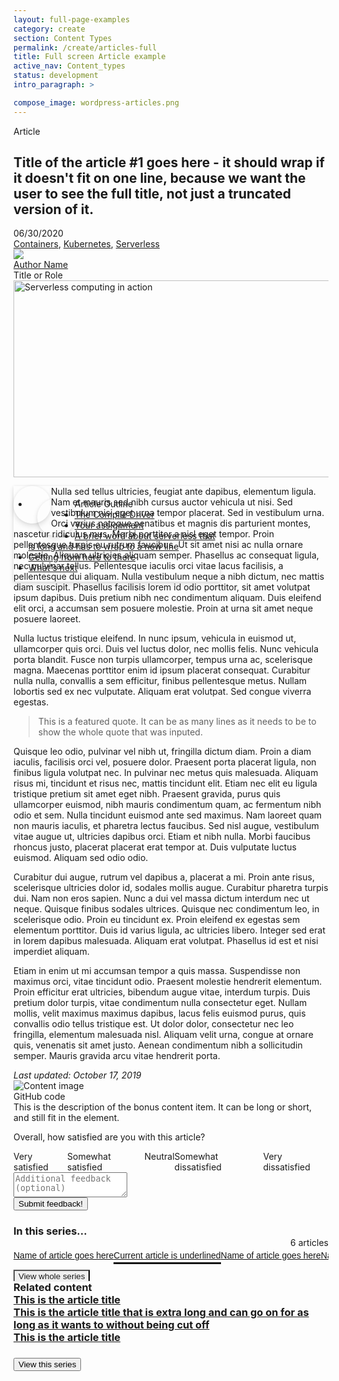 ```yaml
---
layout: full-page-examples
category: create
section: Content Types
permalink: /create/articles-full
title: Full screen Article example
active_nav: Content_types
status: development
intro_paragraph: >

compose_image: wordpress-articles.png
---
```


<style>
.meta-info {
  align-items: center;
  margin-bottom: var(--rhd-theme--container-spacer-sm);
}

.meta-info .share-buttons .a2a_default_style a {
  padding: 0 var(--rhd-theme--container-spacer-md) 0 0;
}

.meta-info .share-buttons {
  border-right: 0;
  border-left-color: #737679;
}

.tag-label {
  color: var(--pf-global--Color--light-300);
}

.rhd-c-article .article-toc {
  position: absolute;
  z-index: 100;
  width: 330px;
  background-color: var(--pf-global--BackgroundColor--100);
}

.article-toc.rhd-m-closed {
  display: none;
}

.article-toc.rhd-m-open {
  display: block;
  box-shadow: 0 0 4px 0 rgba(0, 0, 0, .06), 0 4px 8px 0 rgba(0, 0, 0, .12);
}

.article-toc-button {
  float: left;
  width: 40px;
  height: 40px;
  padding: 10px;
  margin: var(--rhd-theme--container-spacer-sm) var(--rhd-theme--container-spacer-md);
  background-color: var(--pf-global--BackgroundColor--100);
  border-radius: 100%;
  box-shadow: 0 0 4px 0 rgba(0, 0, 0, .06), 0 4px 8px 0 rgba(0, 0, 0, .12);
}

.article-toc-button.rhd-m-open {
  margin: 0 var(--pf-global--spacer--lg) 0 0;
}

.rhd-c-card-content > .rhd-c-card__title:first-child {
  margin-top: 0;
  margin-bottom: var(--pf-global--spacer--lg);
}

.pf-c-content h3:not(:first-child) {
  margin-top: 0;
  margin-bottom: var(--pf-global--spacer--lg);
}

.pf-c-label.pf-m-outline {
  font-size: var(--pf-global--FontSize--sm);
  color: var(--pf-global--Color--100);
  background-color: var(--pf-global--BackgroundColor--100);
  border: 1px solid var(--pf-global--BorderColor--100);
  border-radius: var(--pf-global--BorderRadius--lg);
}

.pf-c-label__content {
  text-transform: none;
}

.pf-m-green .pf-c-label__icon {
  color: var(--pf-global--palette--green-500, #3e8635);
}

.pf-m-blue .pf-c-label__icon {
  color: var(--pf-global--palette--blue-400, #06c);
}

.pf-m-grey .pf-c-label__icon {
  color: var(--pf-global--palette--black-400, #b8bbbe);
}

.pf-m-orange .pf-c-label__icon {
  color: var(--pf-global--palette--orange-300, #ec7a08);
}

.pf-m-red .pf-c-label__icon {
  color: var(--pf-global--palette--red-100, #c9190b);
}

.rhd-c-submit-feedback {
  display: inline-flex;
}

.rhd-c-submit-feedback__input {
  display: inline;
  min-height: 20px;
}

.rhd-c-submit-feedback__input .pf-c-input-group textarea {
  height: 40px;
  min-height: 40px;
  max-height: 300px;
}

.rhd-c-series-list {
  display: flex;
  align-items: end;
  justify-content: space-between;
  margin-top: var(--pf-global--spacer--xl);
  margin-bottom: var(--pf-global--spacer--sm);
}

.rhd-c-series-list__count {
  font-size: var(--pf-global--FontSize--sm);
  color: var(--pf-global--palette--black-600);
}

/* Tertiary navigation with Overflow */
.rhd-c-series-items .pf-c-nav.pf-m-tertiary {
  position: relative;
  box-sizing: border-box;
  display: flex;
  height: 80px;
  padding: 0;
  margin: 0;
  font-family: RedHatText, Overpass, overpass, helvetica, arial, sans-serif;
  font-size: var(--pf-global--FontSize--md);
  font-weight: normal;
  line-height: 24px;
  color: rgb(21, 21, 21);
  text-align: left;
  background-color: rgba(0, 0, 0, 0);
}

.rhd-c-series-items .pf-c-nav__list {
  position: relative;
  box-sizing: border-box;
  display: flex;
  flex-basis: 0%;
  flex-grow: 1;
  width: auto;
  max-width: 100%;
  padding-top: 0;
  padding-right: 0;
  padding-bottom: 0;
  padding-left: 0;
  margin-top: 0;
  margin-right: 0;
  margin-bottom: 0;
  margin-left: 0;
  overflow-x: hidden;
  overflow-y: hidden;
  font-family: RedHatText, Overpass, overpass, helvetica, arial, sans-serif;
  font-size: var(--pf-global--FontSize--md);
  font-weight: 400;
  line-height: 24px;
  color: rgb(21, 21, 21);
  text-align: left;
  white-space: nowrap;
  list-style: none;
  list-style-position: outside;
  list-style-type: none;
  list-style-image: none;
  background-color: rgba(0, 0, 0, 0);
  flex-shrink: 1;
  margin-block-end: 0;
  margin-block-start: 0;
  margin-inline-end: 0;
  margin-inline-start: 0;
  padding-inline-start: 0;
}

.rhd-c-series-items .pf-c-nav__list > .pf-c-nav__item {
  position: relative;
  box-sizing: border-box;
  display: flex;

  /* width: 159.5px; */
  height: 35px;
  padding-top: 0;
  padding-right: 0;
  padding-bottom: 0;
  padding-left: 0;
  margin-top: 0;
  margin-right: 0;
  margin-bottom: 0;
  margin-left: 0;
  font-family: RedHatText, Overpass, overpass, helvetica, arial, sans-serif;
  font-size: var(--pf-global--FontSize--md);
  font-weight: 400;
  line-height: 24px;
  color: rgb(21, 21, 21);
  text-align: left;
  white-space: nowrap;
  list-style-position: outside;
  list-style-image: none;
  background-color: rgba(0, 0, 0, 0);
}

.rhd-c-series-items .pf-c-nav.pf-m-tertiary .pf-c-nav__link {
  align-items: center;
  align-self: stretch;
  padding: var(--pf-global--spacer--sm) var(--pf-global--spacer--md);
  white-space: nowrap;
  list-style-type: none;
}

.rhd-c-series-items .pf-c-nav__link {
  color: var(--pf-global--palette--black-600);
}

.rhd-c-series-items .pf-c-nav__link.pf-m-current {
  font-weight: 400;
  color: var(--pf-global--palette--black-900);
  background-color: transparent;
}

.rhd-c-series-items .pf-c-nav__link:hover {
  color: var(--pf-global--palette--black-900);
}

.rhd-c-series-items .pf-c-nav__link::after,
.rhd-c-series-items .pf-c-nav__link:hover::after {
  background-color: transparent;
}

.rhd-c-series-items .pf-c-nav__link.pf-m-current::after,
.rhd-c-series-items .pf-c-nav__link.pf-m-current:hover::after {
  background-color: transparent;
}

.rhd-c-series-items .pf-c-nav__item:first-child > .pf-c-nav__link,
.rhd-c-series-items .pf-c-nav__item:first-child > .pf-c-nav__link:hover::after,
.rhd-c-series-items .pf-c-nav__link:first-child > .pf-c-nav__link:hover::before {
  left: 0;
  padding-top: 0;
  padding-right: var(--pf-global--spacer--md);
  padding-left: 0;
}

.rhd-c-series-items .pf-c-nav__link {
  padding-top: 0;
  padding-right: var(--pf-global--spacer--md);
  padding-left: var(--pf-global--spacer--md);
}

.rhd-c-series-items .pf-c-nav__link {
  border-bottom: var(--pf-global--BorderWidth--sm) solid var(--pf-global--palette--black-600);
}

.rhd-c-series-items .pf-c-nav__link:hover::before,
.rhd-c-series-items .pf-c-nav__link.pf-m-current::before,
.rhd-c-series-items .pf-c-nav__link.pf-m-current:hover::before {
  position: absolute;
  top: 23px;
  right: 0;
  bottom: 0;
  left: 0;
  box-sizing: border-box;
  display: block;
  height: 3px;
  padding: var(--pf-global--spacer--xs);
  padding-left: 0;
  margin: 0;
  content: "";
  background-color: rgba(0, 0, 0, 0);
  border-top-color: var(--pf-global--active-color--100);
  border-top-style: solid;
  border-top-width: 0;
  border-right-color: var(--pf-global--active-color--100);
  border-right-style: solid;
  border-right-width: 0;
  border-bottom-color: var(--pf-global--active-color--100);
  border-bottom-style: solid;
  border-bottom-width: var(--pf-global--BorderWidth--lg);
  border-left-color: var(--pf-global--active-color--100);
  border-left-style: solid;
  border-left-width: 0;
  border-image-source: none;
  border-image-slice: 100%;
  border-image-width: 1;
  border-image-outset: 0;
  border-image-repeat: stretch;
}

.rhd-c-series-items.pf-c-nav .pf-c-nav__scroll-button {
  top: -5px !important;
  right: 0 !important;
  left: initial !important;
  display: block !important;
  width: auto !important;
  padding-bottom: var(--pf-global--spacer--xs);
  padding-left: 6px;
  margin-left: 0;
  color: var(--pf-global--link--Color);
  visibility: visible !important;
  border-bottom: var(--pf-global--BorderWidth--sm) solid var(--pf-global--palette--black-600);
  box-shadow: 0 0 3px #ddd;
}

.rhd-c-series-items.pf-c-nav .pf-c-nav__scroll-button:hover {
  color: var(--pf-global--link--Color--hover);
}

.rhd-c-series-items .pf-c-nav__scroll-button:before {
  position: absolute;
  top: 0;
  bottom: 0;
  left: 10px;
  content: "";
  border: solid transparent;
  border-top-width: 0;
  border-right-width: var(--pf-global--BorderWidth--sm);
  border-bottom-width: 0;
  border-left-width: var(--pf-global--BorderWidth--sm);
}

.rhd-c-series-items .pf-c-nav__scroll-button:nth-of-type(2):before {
  left: 0;
}

.rhd-c-series-items .pf-c-nav.pf-m-scrollable .pf-c-nav__scroll-button {
  flex: none;
  width: 44px;
  color: #151515;
  background-color: transparent;
  border: 0;
  outline-offset: calc(-1*.25rem);
  opacity: 1;
  transition: margin .125s, transform .125s, opacity .125s;
}
.rhd-c-series-items .pf-c-nav.pf-m-scrollable .pf-c-nav__scroll-button:nth-of-type(2) {
  box-sizing: border-box;
  display: block;
  flex-basis: auto;
  flex-grow: 0;
  align-items: flex-start;
  width: 44px;
  height: 40px;
  padding-top: 0;
  padding-right: 0;
  padding-bottom: 0;
  padding-left: 0;
  margin-top: 0;
  margin-right: 0;
  margin-bottom: 0;
  margin-left: 0;
  font-family: RedHatText, Overpass, overpass, helvetica, arial, sans-serif;
  font-size: var(--pf-global--FontSize--md);
  font-style: normal;
  font-weight: 400;
  line-height: 24px;
  color: rgb(21, 21, 21);
  text-align: center;
  text-indent: 0;
  text-shadow: none;
  text-transform: none;
  letter-spacing: normal;
  word-spacing: 0;
  cursor: pointer;
  background-color: rgba(0, 0, 0, 0);
  border-top-color: rgb(21, 21, 21);
  border-top-style: none;
  border-top-width: 0;
  border-right-color: rgb(21, 21, 21);
  border-right-style: none;
  border-right-width: 0;
  border-bottom-color: rgb(21, 21, 21);
  border-bottom-style: none;
  border-bottom-width: 0;
  border-left-color: rgb(21, 21, 21);
  border-left-style: none;
  border-left-width: 0;
  border-image-source: none;
  border-image-slice: 100%;
  border-image-width: 1;
  border-image-outset: 0;
  border-image-repeat: stretch;
  outline-offset: -4px;
  opacity: 1;
  transition-delay: 0s, 0s, 0s;
  transition-timing-function: ease, ease, ease;
  transition-duration: .125s, .125s, .125s;
  transition-property: margin, transform, opacity;
  transform: matrix(1, 0, 0, 1, 0, 0);
  flex-shrink: 0;
  font-variant-caps: normal;
  writing-mode: horizontal-tb;
}
</style>

<section class="pf-c-content">
  <div role="article" about="https://developers.redhat.com/coderland/serverless/serverless-knative-intro/" class="component rhd-c-article author-left" level="Beginner" id="rhd-article">
    <div class="pf-l-grid pf-m-gutter">
      <div class="article-info-wrapper pf-l-grid__item pf-m-12-col-on-sm pf-m-9-col-on-lg">
        <div class="article-info-left">
          <p class="article-type">
            Article
          </p>
          <h1 id="developer-materials">
            <span class="field field--name-title field--type-string field--label-hidden">Title of the article #1 goes here - it should wrap if it doesn't fit on one line, because we want the user to see the full title, not just a truncated version of it.</span>
          </h1>
          <div class="pf-u-display-flex pf-u-align-items-center">
            <div class="pf-u-display-inline-flex pf-u-flex-direction-column pf-u-mr-3xl">
              <div class="meta-info">
                <div class="publish-date">06/30/2020</div>
                  <div class="share-buttons">
                    <div class="a2a_kit a2a_default_style">
                      <a class="a2a_button_twitter" aria-label="Share on twitter">
                        <i class="fab fa-twitter" title="Share on twitter"></i>
                      </a>
                      <a class="a2a_button_facebook" aria-label="Share on facebook">
                        <i class="fab fa-facebook-f" title="Share on facebook"></i>
                      </a>
                      <a class="a2a_button_linkedin" aria-label="Share on linkedin">
                        <i class="fab fa-linkedin-in" title="Share on linkedin"></i>
                      </a>
                      <a class="a2a_button_email" aria-label="Share with email">
                        <i class="fas fa-envelope" title="Share with email"></i>
                      </a>
                    </div>
                  </div>
                </div>
                <div class="topics">
                  <span class="tag-label">
                    <i class="fas fa-tag fa-sm" title="Tags:"></i>
                  </span>
                  <a href="https://developers.redhat.com/topics/containers/">Containers</a>,
                  <a href="https://developers.redhat.com/topics/kubernetes/">Kubernetes</a>,
                  <a href="https://developers.redhat.com/topics/serverless-architecture/">Serverless</a>
                </div>
              </div>
              <div class="pf-u-display-inline-flex pf-u-flex-direction-column">
                <div class="authors">
                  <div role="article" about="/authors/author-name/" class="rhd-c-author--tile">
                    <span class="rhd-c-author--tile-hero">
                      <img src="{{site.baseurl}}/assets/uploads/rhd-default-user-visual.svg" />
                    </span>
                    <div class="rhd-c-author--tile-info">
                      <div class="rhd-c-author--tile-name">
                        <a href="https://developers.redhat.com/authors/">
                          <span class="field field--name-title field--type-string field--label-hidden">Author Name</span>
                        </a>
                      </div>
                      <div class="rhd-c-author--tile-title field__item">
                        Title or Role
                      </div>
                    </div>
                  </div>
                </div>
              </div>
            </div>
          </div>
        </div>
        <div class="floated-image pf-l-grid__item pf-m-12-col-on-sm pf-m-3-col-on-lg">
          <img src="https://images.pexels.com/photos/544067/pexels-photo-544067.jpeg?auto=compress&cs=tinysrgb&dpr=3&h=750&w=600" width="600" height="315" alt="Serverless computing in action" typeof="foaf:Image" class="image-style-article-floated" />
        </div>
        <div class="pf-l-grid__item">
          <div class="pf-l-flex pf-m-align-items-flex-start">
            <div class="article-toc rhd-m-open pf-u-hidden">
              <ul class="pf-c-data-list pf-m-compact toc gsi-nav" role="list" aria-label="Article outline" style="padding-top: 6px;">
                <li class="pf-c-data-list__item">
                  <div class="pf-c-data-list__item-row" style="padding-left: 14px;">
                    <div class="pf-c-data-list__item-content">
                      <div class="pf-c-data-list__cell pf-u-display-flex pf-u-align-items-center" style="padding-top: 0;">
                        <span class="article-toc-button rhd-m-open" id="hide-article-toc">
                          <i class="far fa-arrow-left fa-lg" style="color: #06c;"></i>
                        </span>
                        Article Outline
                      </div>
                    </div>
                  </div>
                </li>
                <li class="pf-c-data-list__item">
                  <div class="pf-c-data-list__item-row">
                    <div class="pf-c-data-list__item-content">
                      <div class="pf-c-data-list__cell">
                        <a href="#the_compile_driver">The Compile Driver</a>
                      </div>
                    </div>
                  </div>
                </li>
                <li class="pf-c-data-list__item">
                  <div class="pf-c-data-list__item-row">
                    <div class="pf-c-data-list__item-content">
                      <div class="pf-c-data-list__cell">
                        <a href="#the_compile_driver">Your assignment</a>
                      </div>
                    </div>
                  </div>
                </li>
                <li class="pf-c-data-list__item">
                  <div class="pf-c-data-list__item-row">
                    <div class="pf-c-data-list__item-content">
                      <div class="pf-c-data-list__cell">
                        <a href="#the_compile_driver">A brief word about serverless that is long and has to wrap to a new line</a>
                      </div>
                    </div>
                  </div>
                </li>
                <li class="pf-c-data-list__item">
                  <div class="pf-c-data-list__item-row">
                    <div class="pf-c-data-list__item-content">
                      <div class="pf-c-data-list__cell">
                        <a href="#the_compile_driver">Getting from here to there</a>
                      </div>
                    </div>
                  </div>
                </li>
                <li class="pf-c-data-list__item">
                  <div class="pf-c-data-list__item-row">
                    <div class="pf-c-data-list__item-content">
                      <div class="pf-c-data-list__cell">
                        <a href="#the_compile_driver">What's next</a>
                      </div>
                    </div>
                  </div>
                </li>
              </ul>
            </div>
            <div class="article-content pf-l-flex__item pf-m-align-self-flex-start gsi fetch-toc">
              <div class="no-padding-top no-padding-bottom assembly assembly-type-rich_text component rich-text pf-c-content"
                  id="assembly-field-content-11395">
                <div class="pf-l-grid pf-m-gutter">
                  <div class="pf-l-grid__item">
                    <div class="rich-text-content">
                      <span class="article-toc-button" id="show-article-toc">
                        <i class="far fa-arrow-right fa-lg" style="color: #06c;"></i>
                      </span>
                      <p>Nulla sed tellus ultricies, feugiat ante dapibus, elementum ligula. Nam et
                          mauris sed nibh cursus auctor vehicula ut nisi. Sed vestibulum nisi eget
                          urna tempor placerat. Sed in vestibulum urna. Orci varius natoque penatibus
                          et magnis dis parturient montes, nascetur ridiculus mus. Morbi porttitor a
                          nisl eget tempor. Proin pellentesque turpis eu rutrum faucibus. Ut sit amet
                          nisi ac nulla ornare molestie. Aliquam ultricies aliquam semper. Phasellus
                          ac consequat ligula, nec pulvinar tellus. Pellentesque iaculis orci vitae
                          lacus facilisis, a pellentesque dui aliquam. Nulla vestibulum neque a nibh
                          dictum, nec mattis diam suscipit. Phasellus facilisis lorem id odio
                          porttitor, sit amet volutpat ipsum dapibus. Duis pretium nibh nec
                          condimentum aliquam. Duis eleifend elit orci, a accumsan sem posuere
                          molestie. Proin at urna sit amet neque posuere laoreet.</p>
                      <p>Nulla luctus tristique eleifend. In nunc ipsum, vehicula in euismod ut,
                          ullamcorper quis orci. Duis vel luctus dolor, nec mollis felis. Nunc
                          vehicula porta blandit. Fusce non turpis ullamcorper, tempus urna ac,
                          scelerisque magna. Maecenas porttitor enim id ipsum placerat consequat.
                          Curabitur nulla nulla, convallis a sem efficitur, finibus pellentesque
                          metus. Nullam lobortis sed ex nec vulputate. Aliquam erat volutpat. Sed
                          congue viverra egestas.</p>
                      <blockquote>
                          This is a featured quote. It can be as many lines as it needs to be to show the whole quote that was inputed.
                      </blockquote>
                      <p>Quisque leo odio, pulvinar vel nibh ut, fringilla dictum diam. Proin a diam
                          iaculis, facilisis orci vel, posuere dolor. Praesent porta placerat ligula,
                          non finibus ligula volutpat nec. In pulvinar nec metus quis malesuada.
                          Aliquam risus mi, tincidunt et risus nec, mattis tincidunt elit. Etiam nec
                          elit eu ligula tristique pretium sit amet eget nibh. Praesent gravida, purus
                          quis ullamcorper euismod, nibh mauris condimentum quam, ac fermentum nibh
                          odio et sem. Nulla tincidunt euismod ante sed maximus. Nam laoreet quam non
                          mauris iaculis, et pharetra lectus faucibus. Sed nisl augue, vestibulum
                          vitae augue ut, ultricies dapibus orci. Etiam et nibh nulla. Morbi faucibus
                          rhoncus justo, placerat placerat erat tempor at. Duis vulputate luctus
                          euismod. Aliquam sed odio odio.</p>
                      <p>Curabitur dui augue, rutrum vel dapibus a, placerat a mi. Proin ante risus,
                          scelerisque ultricies dolor id, sodales mollis augue. Curabitur pharetra
                          turpis dui. Nam non eros sapien. Nunc a dui vel massa dictum interdum nec ut
                          neque. Quisque finibus sodales ultrices. Quisque nec condimentum leo, in
                          scelerisque odio. Proin eu tincidunt ex. Proin eleifend ex egestas sem
                          elementum porttitor. Duis id varius ligula, ac ultricies libero. Integer sed
                          erat in lorem dapibus malesuada. Aliquam erat volutpat. Phasellus id est et
                          nisi imperdiet aliquam.</p>
                      <p>Etiam in enim ut mi accumsan tempor a quis massa. Suspendisse non maximus
                          orci, vitae tincidunt odio. Praesent molestie hendrerit elementum. Proin
                          efficitur erat ultricies, bibendum augue vitae, interdum turpis. Duis
                          pretium dolor turpis, vitae condimentum nulla consectetur eget. Nullam
                          mollis, velit maximus maximus dapibus, lacus felis euismod purus, quis
                          convallis odio tellus tristique est. Ut dolor dolor, consectetur nec leo
                          fringilla, elementum malesuada nisl. Aliquam velit urna, congue at ornare
                          quis, venenatis sit amet justo. Aenean condimentum nibh a sollicitudin
                          semper. Mauris gravida arcu vitae hendrerit porta. </p>
                    </div>
                  </div>
                </div>
              </div>
              <i class="changed-date">Last updated: October 17, 2019</i>
              <div class="rhd-l-bonus-content-item">
                <div class="pf-l-grid rhd-l-bonus-content-item-grid">
                  <div class="pf-l-grid__item pf-m-12-col">
                    <div class="pf-l-grid pf-m-gutter">
                      <div class="pf-l-grid__item pf-m-1-col pf-u-display-flex pf-u-align-items-center rhd-c-avatar--container">
                        <img class="pf-c-avatar rhd-c-avatar" src="https://github.githubassets.com/images/modules/logos_page/Octocat.png" alt="Content image">
                      </div>
                      <div class="pf-l-grid__item pf-m-11-col">
                        <div class="pf-l-flex pf-m-column">
                          <div class="pf-l-flex__item pf-u-display-inline-flex rhd-c-bonus-content-item">
                            <div class="rhd-c-bonus-content-item__image">
                              <i class="fas fa-code"></i>
                            </div>
                            GitHub code
                          </div>
                          <div class="pf-l-flex__item">
                            This is the description of the bonus content item. It can be long or short, and still fit in the element.
                          </div>
                        </div>
                      </div>
                    </div>
                  </div>
                </div>
              </div>
              <div class="pf-u-display-flex">
                <p class="pf-u-pb-md">Overall, how satisfied are you with this article?</p>
              </div>
              <div class="rhd-c-submit-feedback">
                <a class="pf-c-label pf-m-outline pf-m-green pf-u-mr-md">
                  <span class="pf-c-label__content">
                    <span class="pf-c-label__icon">
                      <i class="fas fa-fw fa-laugh" aria-hidden="true"></i>
                    </span>
                    Very satisfied
                  </span>
                </a>
                <a class="pf-c-label pf-m-outline pf-m-blue pf-u-mr-md">
                  <span class="pf-c-label__content">
                    <span class="pf-c-label__icon">
                      <i class="fas fa-fw fa-smile" aria-hidden="true"></i>
                    </span>
                    Somewhat satisfied
                  </span>
                </a>
                <a class="pf-c-label pf-m-outline pf-m-grey pf-u-mr-md">
                  <span class="pf-c-label__content">
                    <span class="pf-c-label__icon">
                      <i class="fas fa-fw fa-meh" aria-hidden="true"></i>
                    </span>
                    Neutral
                  </span>
                </a>
                <a class="pf-c-label pf-m-outline pf-m-orange pf-u-mr-md">
                  <span class="pf-c-label__content">
                    <span class="pf-c-label__icon">
                      <i class="fas fa-fw fa-frown" aria-hidden="true"></i>
                    </span>
                    Somewhat dissatisfied
                  </span>
                </a>
                <a class="pf-c-label pf-m-outline pf-m-red pf-u-mr-md">
                  <span class="pf-c-label__content">
                    <span class="pf-c-label__icon">
                      <i class="fas fa-fw fa-angry" aria-hidden="true"></i>
                    </span>
                    Very dissatisfied
                  </span>
                </a>
              </div>
              <div class="rhd-c-submit-feedback__input">
                <div class="pf-c-input-group pf-u-mt-sm pf-u-mb-md">
                  <span class="pf-c-input-group__text" aria-label="@" id="username">
                    <i class="far fa-comment" aria-hidden="true"></i>
                  </span>
                  <textarea class="pf-c-form-control" name="additionalFeedbackTextarea" id="additionalFeedbackTextarea" aria-label="Additional feedback text area" placeholder="Additional feedback (optional)"></textarea>
                </div>
                <button class="pf-c-button pf-m-primary pf-m-disabled">Submit feedback!</button>
              </div>
              <div class="rhd-c-series-list">
                <h3>
                  In this series...
                </h3>
                <div class="rhd-c-series-list__count">
                  <i class="fas fa-newspaper"></i>
                  6 articles
                </div>
              </div>
              <nav class="rhd-c-series-items pf-c-nav pf-m-tertiary pf-m-scrollable" aria-label="Local">
                <ul class="pf-c-nav__list">
                  <li class="pf-c-nav__item">
                    <a href="#" class="pf-c-nav__link">Name of article goes here</a>
                  </li>
                  <li class="pf-c-nav__item">
                    <a href="#" class="pf-c-nav__link pf-m-current" aria-current="page">Current article is underlined</a>
                  </li>
                  <li class="pf-c-nav__item">
                    <a href="#" class="pf-c-nav__link">Name of article goes here</a>
                  </li>
                  <li class="pf-c-nav__item">
                    <a href="#" class="pf-c-nav__link">Name of article goes here</a>
                  </li>
                  <li class="pf-c-nav__item">
                    <a href="#" class="pf-c-nav__link">Name of article goes here</a>
                  </li>
                </ul>
                <button class="pf-c-nav__scroll-button" aria-label="Scroll right">
                  View whole series <i class="far fa-arrow-right"></i>
                </button>
              </nav>
            </div>
            <aside class="article-aside pf-l-flex__item">
              <div class="pf-c-card rhd-c-card">
                <div class="rhd-c-card-content rhd-c-card-content--multi-title">
                  <h3 class="rhd-c-card__title">Related content</h3>
                  <h3 class="rhd-c-card__body">
                    <a href="#" class="rhd-m-link">This is the article title</a>
                  </h3>
                  <h3 class="rhd-c-card__body">
                    <a href="#" class="rhd-m-link">This is the article title that is extra long and can go on for as long as it wants to without being cut off</a>
                  </h3>
                  <h3 class="rhd-c-card__body">
                    <a href="#" class="rhd-m-link">This is the article title</a>
                  </h3>
                </div>
              </div>
              <div class="pf-c-card rhd-c-card pf-u-mt-md">
                <div class="rhd-c-card-content">
                  <h3 class="rhd-c-card__body pf-u-pb-sm">
                    <button class="pf-c-button pf-m-link--secondary pf-u-pl-0 pf-u-mb-0 pf-u-text-align-left">View this series <i class="fa fa-arrow-down"></i></button>
                  </h3>
                </div>
              </div>
            </aside>
          </div>
        </div>
      </div>
  </div>
</section>

<script>
  $(document).ready(function () {
    $("#show-article-toc").click(function(){
      // $(".article-toc-button rhd-m-open").removeClass("rhd-m-open");
      // $(".rhddx-c-creation-tips-link__hide").toggleClass("pf-u-display-none");
      $(".article-toc.rhd-m-open").toggleClass("pf-u-hidden");
    });
  });
</script>
